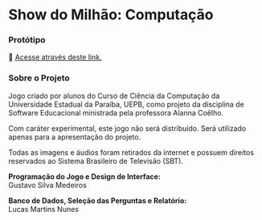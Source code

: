 # Show do Milhão: Computação

<h3>Protótipo</h3>
<p>🔗 <a href="http://gustavosilva.com.br/wp-content/uploads/sites/17/showdomilhao/game.html" target="_blank">Acesse através deste link.</a></p>

<h3>Sobre o Projeto</h3>
<p>Jogo criado por alunos do Curso de Ciência da Computação da Universidade Estadual da
Paraíba, UEPB, como projeto da disciplina de Software Educacional ministrada pela professora
Alanna Coêlho.</p>

<p>Com caráter experimental, este jogo não será distribuído. Será utilizado apenas para a
apresentação do projeto.</p>

<p>Todas as imagens e áudios foram retirados da internet e possuem direitos reservados ao
Sistema Brasileiro de Televisão (SBT).</p>

<p><b>Programação do Jogo e Design de Interface:</b><br/>
Gustavo Silva Medeiros</p>

<p><b>Banco de Dados, Seleção das Perguntas e Relatório:</b><br/>
Lucas Martins Nunes</p>
